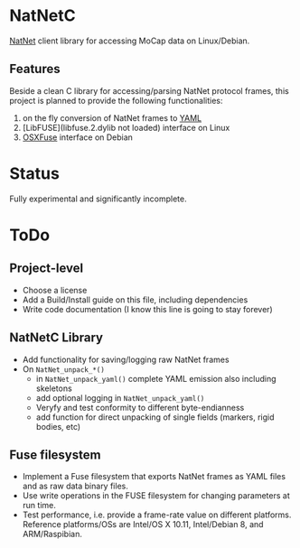 # NatNetC
[NatNet](http://www.optitrack.com/products/natnet-sdk/) client library for accessing MoCap data on Linux/Debian.

## Features
Beside a clean C library for accessing/parsing NatNet protocol frames, this project is planned to provide the following functionalities:

1. on the fly conversion of NatNet frames to [YAML](http://pyyaml.org/wiki/LibYAML)
2. [LibFUSE](libfuse.2.dylib not loaded) interface on Linux
3. [OSXFuse](https://osxfuse.github.io) interface on Debian

# Status
Fully experimental and significantly incomplete.

# ToDo
## Project-level
- Choose a license
- Add a Build/Install guide on this file, including dependencies
- Write code documentation (I know this line is going to stay forever)

## NatNetC Library
- Add functionality for saving/logging raw NatNet frames
- On `NatNet_unpack_*()`
  - in `NatNet_unpack_yaml()` complete YAML emission also including skeletons
  - add optional logging in `NatNet_unpack_yaml()`
  - Veryfy and test conformity to different byte-endianness
  - add function for direct unpacking of single fields (markers, rigid bodies, etc)

## Fuse filesystem
- Implement a Fuse filesystem that exports NatNet frames as YAML files and as raw data binary files.
- Use write operations in the FUSE filesystem for changing parameters at run time.
- Test performance, i.e. provide a frame-rate value on different platforms. Reference platforms/OSs are Intel/OS X 10.11, Intel/Debian 8, and ARM/Raspibian.